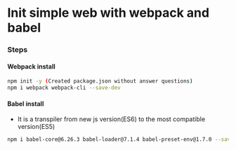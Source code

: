 # Init simple web with webpack and babel

### Steps

#### Webpack install

```bash
npm init -y (Created package.json without answer questions)
npm i webpack webpack-cli --save-dev
```

#### Babel install

- It is a transpiler from new js version(ES6) to the most compatible version(ES5)

```bash
npm i babel-core@6.26.3 babel-loader@7.1.4 babel-preset-env@1.7.0 --save-dev
```
